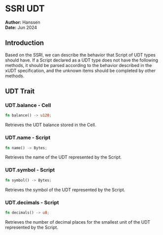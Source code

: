# SSRI UDT

**Author:** Hanssen  
**Date:** Jun 2024

## Introduction
Based on the SSRI, we can describe the behavior that Script of UDT types should have. If a Script declared as a UDT type does not have the following methods, it should be parsed according to the behavior described in the xUDT specification, and the unknown items should be completed by other methods.

## UDT Trait
### UDT.balance - Cell

```rust
fn balance() -> u128;
```

Retrieves the UDT balance stored in the Cell.

### UDT.name - Script

```rust
fn name() -> Bytes;
```

Retrieves the name of the UDT represented by the Script.

### UDT.symbol - Script

```rust
fn symbol() -> Bytes;
```

Retrieves the symbol of the UDT represented by the Script.

### UDT.decimals - Script

```rust
fn decimals() -> u8;
```

Retrieves the number of decimal places for the smallest unit of the UDT represented by the Script.
